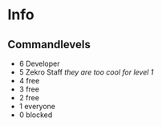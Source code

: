 # Info

## Commandlevels

* 6 Developer
* 5 Zekro Staff *they are too cool for level 1*
* 4 free
* 3 free
* 2 free
* 1 everyone
* 0 blocked
